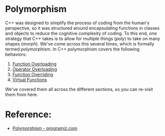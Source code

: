 # Polymorphism
C++ was designed to simplify the process of coding from the human's perspective, so it was structured around encapsulating functions in classes and objects to reduce the cognitive complexity of coding. To this end, one strategy that C++ takes is to allow for multiple things (_poly_) to take on many shapes (_morph_). We've come across this several times, which is formally termed _polymorphism_. In C++ polymorphism covers the following behaviors:
1. [Function Overloading](../../3%20Intermediate%20Functions/Function%20Overloading)
2. [Operator Overloading](../../6%20Friendship/Operator%20Overloading)
3. [Function Overriding](../../6%20Friendship/Function%20Overriding)
4. [Virtual Functions](../../6%20Friendship/Virtual%20Functions)
  
We've covered them all across the different sections, so you can re-visit them from here.

# Reference:
- [Polymorphism - programiz.com](https://www.programiz.com/cpp-programming/polymorphism)
